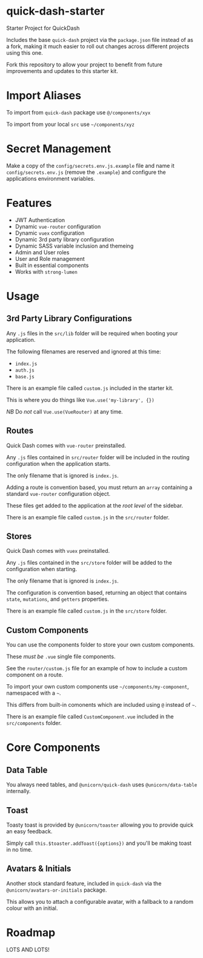 # quick-dash-starter

Starter Project for QuickDash

Includes the base `quick-dash` project via the `package.json`
file instead of as a fork, making it much easier to roll out
changes across different projects using this one.

Fork this repository to allow your project to benefit from future
improvements and updates to this starter kit.

# Import Aliases

To import from `quick-dash` package use `@/components/xyx`

To import from your local `src` use `~/components/xyz`

# Secret Management

Make a copy of the `config/secrets.env.js.example` file and name
it `config/secrets.env.js` (remove the `.example`) and configure
the applications environment variables.

# Features

* JWT Authentication
* Dynamic `vue-router` configuration
* Dynamic `vuex` configuration
* Dynamic 3rd party library configuration
* Dynamic SASS variable inclusion and themeing
* Admin and User roles
* User and Role management
* Built in essential components
* Works with `strong-lumen`

# Usage

## 3rd Party Library Configurations

Any `.js` files in the `src/lib` folder will be required when
booting your application.

The following filenames are reserved and ignored at this time:

- `index.js`
- `auth.js`
- `base.js`

There is an example file called `custom.js` included in the
starter kit.

This is where you do things like `Vue.use('my-library', {})`

*NB* Do _not_ call `Vue.use(VueRouter)` at any time.

## Routes

Quick Dash comes with `vue-router` preinstalled.

Any `.js` files contained in `src/router` folder will be included
in the routing configuration when the application starts.

The only filename that is ignored is `index.js`.

Adding a route is convention based, you must return an `array`
containing a standard `vue-router` configuration object.

These files get added to the application at the _root level_ of the
sidebar.

There is an example file called `custom.js` in the `src/router`
folder.

## Stores

Quick Dash comes with `vuex` preinstalled.

Any `.js` files contained in the `src/store` folder will be added
to the configuration when starting.

The only filename that is ignored is `index.js`.

The configuration is convention based, returning an object that
contains `state`, `mutations`, and `getters` properties.

There is an example file called `custom.js` in the `src/store`
folder.

## Custom Components

You can use the components folder to store your own custom
components.

These *must be* `.vue` single file components.

See the `router/custom.js` file for an example of how to include
a custom component on a route.

To import your own custom components use `~/components/my-component`, namespaced with a `~`.

This differs from built-in comonents which are included using `@`
instead of `~`.

There is an example file called `CustomComponent.vue` included in
the `src/components` folder.

# Core Components

## Data Table

You always need tables, and `@unicorn/quick-dash` uses
`@unicorn/data-table` internally.

## Toast

Toasty toast is provided by `@unicorn/toaster` allowing you to
provide quick an easy feedback.

Simply call `this.$toaster.addToast({options})` and you'll be
making toast in no time.

## Avatars & Initials

Another stock standard feature, included in `quick-dash` via the
`@unicorn/avatars-or-initials` package.

This allows you to attach a configurable avatar, with a fallback
to a random colour with an initial.

# Roadmap

LOTS AND LOTS!

